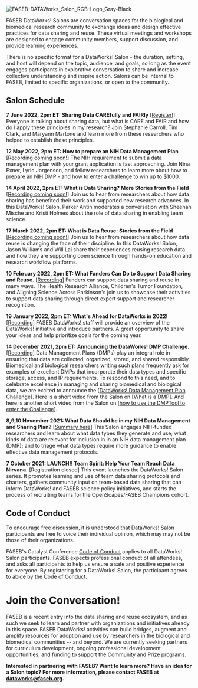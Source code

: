 ![FASEB-DATAWorks_Salon_RGB-Logo_Gray-Black](https://user-images.githubusercontent.com/90872869/157095967-7820379c-7be4-4bc2-8969-85790376aa28.png "DataWorks! Salon Icon")


FASEB DataWorks! Salons are conversation spaces for the biological and biomedical research community to exchange ideas and design effective practices for data sharing and reuse.  These virtual meetings and workshops are designed to engage community members, support discussion, and provide learning experiences.  

There is no specific format for a DataWorks! Salon - the duration, setting, and host will depend on the topic, audience, and goals, so long as the event engages participants in explorative conversation to share and increase collective understanding and inspire action.  Salons can be internal to FASEB, limited to specific organizations, or open to the community.

## Salon Schedule

**7 June 2022, 2pm ET: Sharing Data CAREfully and FAIRly** [[Register!](https://us06web.zoom.us/meeting/register/tZUvdeCuqzwqHNT-D9U3XiEgfLkpoVz42XMg)]
Everyone is talking about sharing data, but what is CARE and FAIR and how do I apply these principles in my research?  Join Stephanie Carroll, Tim Clark, and Maryann Martone and learn more from these researchers who helped to establish these principles.  

**12 May 2022, 2pm ET: How to prepare an NIH Data Management Plan** [[Recording coming soon!](https://zoom.us/meeting/register/tJwqc-6pqDwjGNWpy2XQZxbGn45_G5t5SwBt)]
The NIH requirement to submit a data management plan with your grant application is fast approaching.  Join Nina Exner, Lyric Jorgenson, and fellow researchers to learn more about how to prepare an NIH DMP - and how to enter a challenge to win up to $1000.

**14 April 2022, 2pm ET: What is Data Sharing? More Stories from the Field** [[Recording coming soon!](https://zoom.us/meeting/register/tJEsceyuqj8oGdNt3CeEWYmZhnz25CO-iMWg)]
Join us to hear from researchers about how data sharing has benefited their work and supported new research advances. In this DataWorks! Salon, Parker Antin moderates a conversation with Sheenah Mische and Kristi Holmes about the role of data sharing in enabling team science.

**17 March 2022, 2pm ET: What is Data Reuse: Stories from the Field** [[Recording coming soon!](https://zoom.us/meeting/register/tJ0qdOGgpjsoGtP3DL_vVyWGwBm9pbktQy-p)]
Join us to hear from researchers about how data reuse is changing the face of their discipline. In this DataWorks! Salon, Jason Williams and Will Lai share their experiences reusing research data and how they are supporting open science through hands-on education and research workflow platforms. 

**10 February 2022, 2pm ET: What Funders Can Do to Support Data Sharing and Reuse.** [[Recording](https://zoom.us/rec/play/lmkB46Raj1IQ3jLfo3NBPfQ_GgNPQWDh8p-5zQKj_OIR4LcpPxcRAdvycfhxEhXqn15-RAEXBd3UDXhe.3jqO8ZPK7WiXdyBO)] 
Funders can support data sharing and reuse in many ways.  The Health Research Alliance, Children's Tumor Foundation, and Aligning Science Across Parkinson's join us to showcase their activities to support data sharing through direct expert support and researcher recognition. 

**19 January 2022, 2pm ET: What's Ahead for DataWorks in 2022!** [[Recording](https://youtu.be/H4GcWXn9I_s)] 
FASEB DataWorks! staff will provide an overview of the DataWorks! initiative and introduce partners.  A great opportunity to share your ideas and help prioritize goals for the coming year. 

**14 December 2021, 2pm ET:  Announcing the DataWorks! DMP Challenge.** [[Recording](https://www.youtube.com/watch?v=GAm84x583Es)]
Data Management Plans (DMPs) play an integral role in ensuring that data are collected, organized, stored, and shared responsibly. Biomedical and biological researchers writing such plans frequently ask for examples of excellent DMPs that incorporate their data types and specific storage, access, and IP requirements. To respond to this need, and to celebrate excellence in managing and sharing biomedical and biological data, we are excited to announce the [[DataWorks! Data Management Plan Challenge](https://www.faseb.org/resources/data-science-and-informatics/dataworks-dmp-challenge)].  Here is a short video from the Salon on [[What is a DMP](https://www.youtube.com/watch?v=n9FKxVo10sg)]. And here is another short video from the Salon on [[how to use the DMPTool to enter the Challenge](https://www.youtube.com/watch?v=BZn09YUSf4w)]. 

**8,9,10 November 2021:  What Data Should be in my NIH Data Management and Sharing Plan?**  [[Summary here](https://github.com/FASEB-DataWorks/Salon/files/7706321/What.data.go.into.my.DMP.pdf)]
This Salon engages NIH-funded researchers and learn about what data types they generate and use; what kinds of data are relevant for inclusion in in an NIH data management plan (DMP); and to triage what data types require more guidance to enable effective data management protocols.  

**7 October 2021:  LAUNCH!! Team Spirit: Help Your Team Reach Data Nirvana.**  [Registration closed]
This event launches the DataWorks! Salon series.  It promotes learning and use of team data sharing protocols and charters, gathers community input on team-based data sharing that can inform DataWorks! and FASEB science policy initiatives, and starts the process of recruiting teams for the OpenScapes/FASEB Champions cohort.


## Code of Conduct

To encourage free discussion, it is understood that DataWorks! Salon participants are free to voice their individual opinion, which may may not be those of their organizations. 

FASEB's Catalyst Conference [Code of Conduct](faseb.org/Portals/2/PDFs/SRCs/SRC%20Code%20of%20Conduct.pdf) applies to all DataWorks! Salon participants. FASEB expects professional conduct of all attendees, and asks all participants to help us ensure a safe and positive experience for everyone. By registering for a DataWorks! Salon, the participant agrees to abide by the Code of Conduct.

# Join the Conversation!

FASEB is a recent entry into the data sharing and reuse ecosystem, and as such we seek to learn and partner with organizations and initiatives already in this space.  FASEB DataWorks! activities can build bridges, augment and amplify resources for adoption and use by researchers in the biological and biomedical communities -- and beyond.  We are currently seeking partners for curriculum development, ongoing professional development opportunities, and funding to support the Community and Prize programs. 

**Interested in partnering with FASEB? Want to learn more? Have an idea for a Salon topic? For more information, please contact FASEB at dataworks@faseb.org.**

